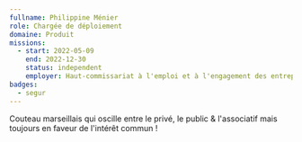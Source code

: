 ```yaml
---
fullname: Philippine Ménier
role: Chargée de déploiement
domaine: Produit
missions:
  - start: 2022-05-09
    end: 2022-12-30
    status: independent
    employer: Haut-commissariat à l'emploi et à l'engagement des entreprises
badges:
  - segur
---
```


Couteau marseillais qui oscille entre le privé, le public & l'associatif mais toujours en faveur de l'intérêt commun ! 
